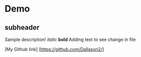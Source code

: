 # Demo
## subheader

Sample description!
*italic*
**bold**
Adding text to see change in file

[My Github link] [https://github.com/Dallason2/]


